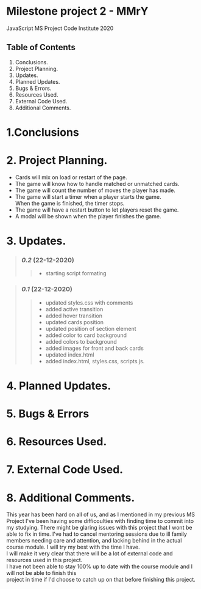 # Milestone project 2 - MMrY
JavaScript MS Project Code Institute 2020

>

## Table of Contents

1. Conclusions.
2. Project Planning.
3. Updates.
4. Planned Updates.
5. Bugs & Errors.
6. Resources Used.
7. External Code Used.
8. Additional Comments.
>

# 1.Conclusions
>

# 2. Project Planning.
* Cards will mix on load or restart of the page.
* The game will know how to handle matched or unmatched cards.
* The game will count the number of moves the player has made.
* The game will start a timer when a player starts the game.<br>
When the game is finished, the timer stops.
* The game will have a restart button to let players reset the game.
* A modal will be shown when the player finishes the game.
>


# 3. Updates.
> ### *0.2* (22-12-2020)
>> * starting script formating

>  ### *0.1* (22-12-2020)
>> * updated styles.css with comments<br>
>> * added active transition<br>
>> * added hover transition<br>
>> * updated cards position<br>
>> * updated position of section element<br>
>> * added color to card background<br>
>> * added colors to background <br>
>> * added images for front and back cards <br>
>> * updated index.html<br>
>> * added index.html, styles.css, scripts.js.

# 4. Planned Updates.
>

# 5. Bugs & Errors
>

# 6. Resources Used.
>

# 7. External Code Used.
>

# 8. Additional Comments.
This year has been hard on all of us, and as I mentioned in my previous MS Project I've been having some difficoulties with finding time to commit into my studying.
There might be glaring issues with this project that I wont be able to fix in time. I've had to cancel mentoring sessions due to ill family members needing care and attention, and lacking behind in the actual course module. 
I will try my best with the time I have. <br>
I will make it very clear that there will be a lot of external code and resources used in this project.<br>
I have not been able to stay 100% up to date with the course module and I will not be able to finish this<br>
project in time if I'd choose to catch up on that before finishing this project. 
>